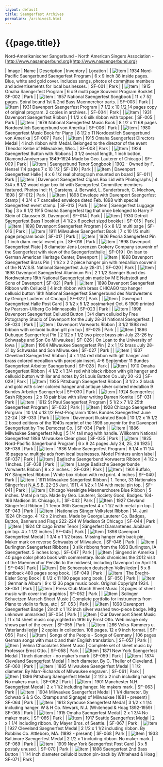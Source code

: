 ```yaml
---
layout: default
title: Saengerfest Archives
permalink: /archives3.html
---
```


# {{page.title}}

<style>
  table tr:first-child td {
    background-color: #ccc;
    font-weight: bold;
  }
  table td {
    border: solid 1px black;
  }
  table td img {
    height: 100px;
    width: 100px;
  }
</style>

<script>
  $(document).ready(addImageLink);

  function addImageLink() {
    $('table tr').each(function () {
      const imageColumn = $(this).find('td:nth-child(1)');
      const nameColumn = $(this).find('td:nth-child(2)');
      const text = nameColumn.text();
      const link = $(this).find('img').attr('src');
      if (link && link != '') {
        nameColumn.html(`<a href="${link}">${text}</a>`);
        imageColumn.html(`<a href="${link}"><img src="${link}"></a>`);
      }
    });
  }
</script>

Nord-Amerikanischer Sangerbund - North American Singers Association - [http://www.nasaengerbund.org](http://www.nasaengerbund.org)

| Image | Name | Description | Inventory | Location |
| ![Item](/assets/archives/sf001.jpg) | 1934 Nord-Pacific Saengerbund Saengerfest Program | 	6 x 9 inch 38 inside pages. Blue, white and gold cover. Includes songs, photos of committee members and advertisements for local businesses.	 | SF-001	 | Park | 
| ![Item](/assets/archives/sf002.jpg) | 1915 Omaha Saengerfest Program	 | 6 x 9 multi page Souvenir Program Booklet	 | SF-002	 | Park | 
| ![Item](/assets/archives/sf003.jpg) | 1957 National Saengerfest Songbook	 | 11 x 7 52 pages. Spiral bound 1st & 2nd Bass Maennerchor parts.	 | SF-003 | 	Park | 
| ![Item](/assets/archives/sf004.jpg) | 1931 Davenport Saengerfest Program	 | 7 1/2 x 10 1/2 14 pages copy of original program. 2 copies in archives. | 	SF-004	 | Park | 
| ![Item](/assets/archives/sf005.jpg) | 1931 Davenport Saengerfest Ribbon | 	1 1/2 x 6 silk ribbon with topper.	 | SF-005	 | Park | 
| ![Item](/assets/archives/sf006.jpg) | 1979 National Saengerfest Music Book	 | 8 1/2 x 11 68 pages Nordoestlich Saengerbund von Amerika	 | SF-006	 | Park | 
| ![Item](/assets/archives/sf007.jpg) | 1980 Saengerfest Music Book for Piano	 | 8 1/2 x 11 Nordoestlich Saengerbund von Amerika	 | SF-007 | 	Park | 
| ![Item](/assets/archives/sf008.jpg) | 1915 Omaha Saengerfest Directors Medal	 | 4 inch ribbon with Medal. Belonged to the director of the event Theodor Kelbe of Milwaukee, Wisc.	 | SF-008	 | Park | 
| ![Item](/assets/archives/sf009.jpg) | 1924 Saengerfest Button with Ribbons	 | 3 1/2 overall length, 1 inch botton, Diamond Anniversary 1849-1924 Made by Geo. Lauterer of Chicago | 	SF-009	 | Park | 
| ![Item](/assets/archives/sf010.jpg) | Saengerbund Tenor Songbook	 | 1902 - Owned by F. Hensel 114 pages 7 x 10 1/2	 | SF-010	 | Park | 
| ![Item](/assets/archives/sf011.jpg) | Davenport Saengerfest Halle | 	4 x 6 1/2 real photograph mounted on board	 | SF-011 | 	Park | 
| ![Item](/assets/archives/sf012.jpg) | Davenport Saengerfest Cigars Box Lid with Photographs | 	4 3/4 x 6 1/2 wood cigar box lid with Saengerfest Committee members featured. Photos incl: H. Carstens, J. Berwald, L. Sunderbruch, C. Mochow, 1898 | 	SF-012	 | Park | 
| ![Item](/assets/archives/sf013.jpg) | 1898 Envelope with Davenport Saengerfest Stamp	 | 4 3/4 x 7 cancelled envelope dated Feb. 1898 with special Saengerfest event stamp.	 | SF-013 | 	Park | 
| ![Item](/assets/archives/sf014.jpg) | Saengerfest Luggage Tag | 	3 x 6 1/2 1915 Omaha Saengerfest tag that once belonged to Harry F Stein of Claussen St. Davenport	 | SF-014	 | Park | 
| ![Item](/assets/archives/sf015.jpg) | 1930 Detroit Saengerfest Bass 1 booklet | 	4 1/2 x 6 pocket sized booklet	 | SF-015	 | Park | 
| ![Item](/assets/archives/sf016.jpg) | 1898 Davenport Saengerfest Program	 | 6 x 8 1/2 multi page	 | SF-016	 | Park | 
| ![Item](/assets/archives/sf017.jpg) | 1911 Milwaukee Saengerfest Book | 	7 x 10 1/2 multi page program book | 	SF-017 | 	Park | 
| ![Item](/assets/archives/sf018.jpg) | 1926 Peoria Saengerfest Pin	 | 1 inch diam. metal event pin.	 | SF-018 | 	Park | 
| ![Item](/assets/archives/sf019.jpg) | 1898 Davenport Saengerfest Plate	 | 8 diameter Jens Lorenzen Crokery Company souvenir of the Saengerfest with view of the Saengerfesthalle	 | SF-019 | 	On loan to German American Heritage Center, Davenport | 
| ![Item](/assets/archives/sf020.jpg) | 1898 Davenport Saengerfest Brass Pin	 | 1 1/2 x 2 2 piece hanger pin with medallion souvenir of the N.W.S.B. National Saengerfest July 28-31.	 | SF-020 | 	Park | 
| ![Item](/assets/archives/sf021.jpg) | 1898 Davenport Saengerfest Aluminum Pin	 | 2 1 1/2 Saenger Bund des Nordwestens 18th National Saengerfest pin made by M E Nabstedt and Sons of Davenport	 | SF-021 | 	Park | 
| ![Item](/assets/archives/sf022.jpg) | 1898 Davenport Saengerfest Ribbon with Celluoid | 	4 inch ribbon with brass CHICAGO top hanger celluoid button 18th National Saengerfest Saengerbund des Nordwestens by George Lauterer of Chcago | 	SF-022	 | Park | 
| ![Item](/assets/archives/sf023.jpg) | Davenport Saengerfest Halle Post Card | 	3 1/2 x 5 1/2 postmarked Oct. 6 1909 printed by Pearson-Ullberg Co Minneapolis | 	SF-023	 | Park | 
| ![Item](/assets/archives/sf024.jpg) | 1898 Davenport Saengerfest Celluoid Button	 | 3/4 diam celluiod by Free Potography Studio of Davenport for the July 28-31 National Saengerfest. | 	SF-024	 | Park | 
| ![Item](/assets/archives/sf025.jpg) | Davenport Vorwearts Ribbon	 | 3 1/2 1898 red bibbon with celluoid button gilt pin top | 	SF-025	 | Park | 
| ![Item](/assets/archives/sf026.jpg) | 1896 Dubuque Saengerfest Pin | 	2 1/2 x 1 1/2 two piece brass pin July 23-26 by Schwaabs and Son Co Milwaukee	 | SF-026	 | On Loan to the University of Iowa | 
| ![Item](/assets/archives/sf027.jpg) | 1904 Milwaukee Saengerfest Pin	 | 2 x 1 1/2 brass July 28-31 by Schwaabs and Son Milwaukee	 | SF-027 | 	Park | 
| ![Item](/assets/archives/sf028.jpg) | 1937 Cleveland Saengerfest Ribbon | 	4 x 1 1/4 red ribbon with gilt hanger and brass colored medallion with porcelain insert. 4-6 September 11 Bundes Saengerfest Arbeiter Saengerbund	 | SF-028 | 	Park | 
| ![Item](/assets/archives/sf029.jpg) | 1910 Omaha Saengerfest Ribbon | 	4 1/2 x 1 3/4 red whit black ribbon with gilt hanger and celluoid button with liar and notes by St Louis Button Co July 20 -23 | 	SF-029	 | Park | 
| ![Item](/assets/archives/sf030.jpg) | 1925 Pittsburgh Saengerfest Ribbon	 | 3 1/2 x 2 black and gold with silver colored hanger and antique silver colored medallion 9 Bundes Arbeiter Saengerfest	 | SF-030 | 	Park | 
| ![Item](/assets/archives/sf031.jpg) | 1924 Saengerfest Sash Ribbons | 	2 x 18 pair blue with silver writing Damen Komite	 | SF-031	 | Park | 
| ![Item](/assets/archives/sf032.jpg) | 1912 St Paul Saengerfest Program	 | 5 1/2 x 7 1/2 25th Saengerfest Program	 | SF-032 | 	Park | 
| ![Item](/assets/archives/sf033.jpg) | 1928 Chicago Saengerfest Porgram	 | 10 1/4 x 13 1/2 Fest-Programm 10tes Bundes Saengerfest June 22-24	 | SF-033	 | Park | 
| ![Item](/assets/archives/sf034.jpg) | Davenport Illustrated Book	 | 10 1/2 x 15 1/2 2 boxed editions of the 1940s reprint of the 1898 souvenir for the Davenport Saengerfest by The Democrat Co. | 	SF-034 | 	Park | 
| ![Item](/assets/archives/sf035.jpg) | 1886 Milwaukee Saengerfest Mug	 | 5 1/4 tall mug with handle. Willkomm National Saengerfest 1886 Milwaukee Clear glass | 	SF-035 | 	Park | 
| ![Item](/assets/archives/sf036.jpg) | 1925 Nord-Pacific Sängerbund Program	 | 6 x 9 24 pages July 24, 25, 26 1925 | 	SF-036 | 	Park | 
| ![Item](/assets/archives/sf037.jpg) | 1936 Moline Saengerfest Program	 | 8 1/4 x 11 1/4 16 pages w. multiple ads from local businesses. Model Printers union label	 | SF-037 | 	Park | 
| ![Item](/assets/archives/sf038.jpg) | Badische Saengerbund Vorwaerts Ribbon | 	4 1/2 x 1 inches.	 | SF-038 | 	Park | 
| ![Item](/assets/archives/sf039.jpg) | Large Badische Saengerbunde Vorwaerts Ribbon	 | 8 x 2 inches. | 	SF-039	 | Park | 
| ![Item](/assets/archives/sf040.jpg) | 1901 Buffalo, NY Sängerfest Ribbon | 	White box ribbon with red print. 4 inches	 | SF-040 | 	Park | 
| ![Item](/assets/archives/sf041.jpg) | 1911 Milwaukee Sängerfest Ribbon	 | 1. Tenor, 33 Nationales Sängerfest N.A.S.B. 22-25 Juni, 1911. 4 1/2 x 1 1/4 with metal pin top.	 | SF-041	 | Park | 
| ![Item](/assets/archives/sf042.jpg) | Chicago Vereinigte Maennerchoere Blue Ribbon | 	5 inches. Metal pin top. Made by Geo. Lauterer, Society Good, Badges. 164-166 Madison St. Chicago, IL	 | SF-042	 | Park | 
| ![Item](/assets/archives/sf043.jpg) | 1927 Clevland Sängerfest Ribbon	 | 1 Tenor 36th Saengerfest 4 x 1 1/2 with metal pin top.	 | SF-043 | 	Park | 
| ![Item](/assets/archives/sf044.jpg) | Nationales Sänger Volksfest Ribbon	 | 14. Juni 1924 Chicago. 4 1/2 x 2 inches. Made by George Lauterer Co. Badges, Button, Banners and Flags 222-224 W Madison St Chicago | 	SF-044 | 	Park | 
| ![Item](/assets/archives/sf045.jpg) | 1924 Chicago Erster Tenor | 	Sängerfest Diamantenes Jubiläum pin top. 4 x 1 1/2 inches	 | SF-045	 | Park | 
| ![Item](/assets/archives/sf046.jpg) | 1898 Davenport Saengerfest Medal | 	1 3/4 x 1 1/2 brass. Missing hanger with back pin. Maker mark on reverse Schwaabs of Milwaukee.	 | SF-046 | 	Park | 
| ![Item](/assets/archives/sf047.jpg) | Burlington Saengerfest Ribbons	 | 3 silk ribbons from the 1893 Burlington, IA Saengerfest. 5 inches long.	 | SF-047	 | Park | 
| ![Item](/assets/archives/sf048.jpg) | Singend in Amerika	 | 40 page color photo book with commentary. Book chronicles the 2012 visit of the Maennerchor Penzlin to the midwest, including Davenport on April 16.	 | SF-048	 | Park | 
| ![Item](/assets/archives/sf049.jpg) | Die Schoensten deutschen Volkslieder	 | 5 x 8 hardback 480 pages song book. | 	SF-049 | 	Park | 
| ![Item](/assets/archives/sf050.jpg) | The Brecht-Eisler Song Book | 	8 1/2 x 11 190 page song book.	 | SF-050 | 	Park | 
| ![Item](/assets/archives/sf051.jpg) | Germania Album	 | 9 x 12 36 page music book. Original Copyright 1934.	 | SF-051 | 	Park | 
| ![Item](/assets/archives/sf052.jpg) | Press Club March Sheet Music	 | 3 pages of sheet music with cover incl graphics | 	SF-052	 | Park | 
| ![Item](/assets/archives/sf053.jpg) | Solinger Schuetzen Marsch Sheet Music	 | Complete portfolio for instruments from Piano to violin to flute, etc	 | SF-053 | 	Park | 
| ![Item](/assets/archives/sf054.jpg) | 1898 Davenport Saengerfest Badge | 	2inch x 1 1/2 inch silver washed two-piece badge. Mfg unknown unmarked	 | SF-054 | 	Park | 
| ![Item](/assets/archives/sf055.jpg) | Our Davenport Sheet Music | 	11 x 14 sheet music copyrighted in 1916 by Ernst Otto. Web image only shows part of the cover. | 	SF-055 | 	Park | 
| ![Item](/assets/archives/sf056.jpg) | 266 Volks-Kommers u. Vaterlandslieder | 	2 copies in collection. 108 pages. 12 x 9 inch format.	 | SF-056 | 	Park | 
| ![Item](/assets/archives/sf057.jpg) | Songs of the People - Songs of Germany	 | 106 pages German songs with music and their English translation.	 | SF-057 | 	Park | 
| ![Item](/assets/archives/sf058.jpg) | Velma Chocolates Sheet Music	 | Complete set of sheet music by Professor Ernst Otto.	 | SF-058 | 	Park | 
| ![Item](/assets/archives/sf059.jpg) | 1871 New York Saengerfest Medal	 | 1 inch diameter - no maker\'s mark	 | SF-059 | 	Park | 
| ![Item](/assets/archives/sf060.jpg) | 1874 Cleveland Saengerfest Medal | 	1 inch diameter. By C. Theiler of Cleveland.	 | SF-060	 | Park | 
| ![Item](/assets/archives/sf061.jpg) | 1885 Milwaukee Saengerfest Medal	 | 1 1/2 diameter. By Marr-Richards of Milwaukee engraver.	 | SF-061 | 	Park | 
| ![Item](/assets/archives/sf062.jpg) | 1896 Pittsburg Saengerfest Medal | 	2 1/2 x 2 inch including hanger. No makers mark.	 | SF-062	 | Park | 
| ![Item](/assets/archives/sf063.jpg) | 1901 Manchester N.H. Saengerfest Medal | 	2 x 1 1/2 including hanger. No makers mark. | 	SF-063 | 	Park | 
| ![Item](/assets/archives/sf064.jpg) | 1904 Milwaukee Saengerfest Medal	 | 1 1/4 diameter. By Schwab S & S Co. (Stamps and Signage) of Milwaukee (1881 - present)	 | SF-064	 | Park | 
| ![Item](/assets/archives/sf065.jpg) | 1913 Syracuse Saengerfest Medal | 	3 1/2 x 1 1/4 including hanger. W & H Co. Newark, N.J. (Whitehead & Hoag 1892-1959) | 	SF-065 | 	Park | 
| ![Item](/assets/archives/sf066.jpg) | 1915 Omaha Saengerfest Medal	 | 2 x 1 3/4 No maker mark. | 	SF-066 | 	Park | 
| ![Item](/assets/archives/sf067.jpg) | 1917 Seattle Saengerfest Medal | 	2 x 1 1/4 including ribbon. By Mayer Bros. of Seattle. | 	SF-067 | 	Park | 
| ![Item](/assets/archives/sf068.jpg) | 1927 Cleveland Saegnerfest Medal | 	2 1/2 x 1 1/2 including ribbon. By Robbins Co. Attleboro, MA. (1892 - present) | 	SF-068 | 	Park | 
| ![Item](/assets/archives/sf069.jpg) | 1933 Baltimore Saengerfest Medal | 	2 1/2 x 1 including ribbon. No maker mark. | 	SF-069	 | Park | 
| ![Item](/assets/archives/sf070.jpg) | 1909 New York Saengerfest Post Card | 	3 x 5 postaly unused. | 	SF-070 | 	Park | 
| ![Item](/assets/archives/sf071.jpg) | 1898 Saengerfest 2nd Bass Button	 | 1 1/4 inch diameter celluloid button pin-back by Whitehead & Hoag	 | SF-071 | 	Park | 
